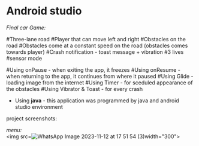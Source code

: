 # Android studio

_Final car Game:_

#Three-lane road
#Player that can move left and right
#Obstacles on the road
#Obstacles come at a constant speed on the road (obstacles comes towards player)
#Crash notification - toast message + vibration
#3 lives
#sensor mode


#Using onPause - when exiting the app, it freezes
#Using onResume - when returning to the app, it continues from where it paused
#Using Glide - loading image from the internet
#Using Timer - for sceduled appearance of the obstacles
#Using Vibrator & Toast - for every crash

* Using **java** - this application was programmed by java and android studio environment

project screenshots:

*menu:* <br>
<img src=![WhatsApp Image 2023-11-12 at 17 51 54 (3)](https://github.com/sapir852/carGame_Final_project/assets/46643472/a1e7c65d-0d83-4396-aa8b-926d671f7534)width="300">
